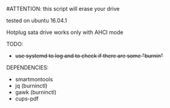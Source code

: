 
#ATTENTION:
this script will erase your drive

tested on ubuntu 16.04.1

Hotplug sata drive works only with AHCI mode

TODO:
- <s>use systemd to log and to check if there are some "burnin"</s>

DEPENDENCIES:
- smartmontools
- jq (burninctl)
- gawk (burninctl)
- cups-pdf
